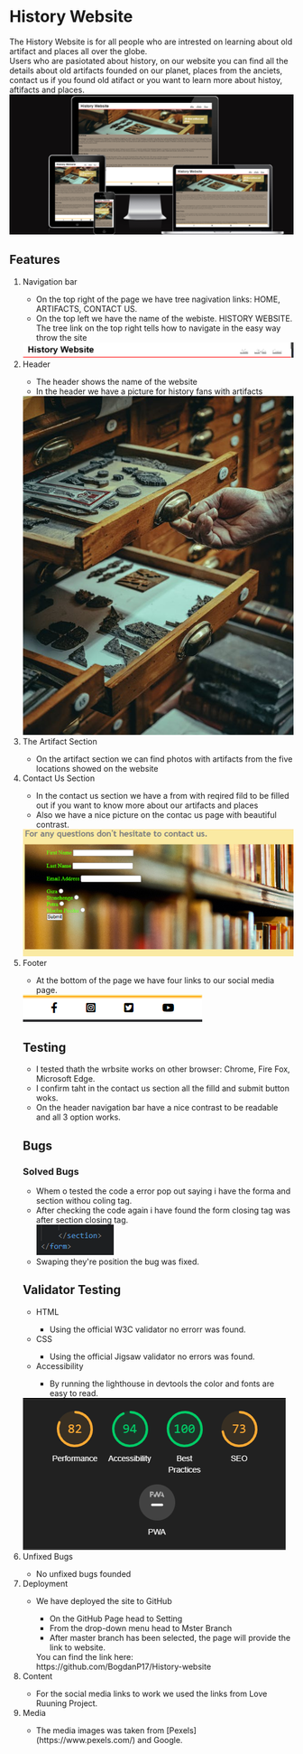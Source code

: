 # History Website

The History Website is for all people who are intrested on learning about old artifact and places all over the globe.<br>
Users who are pasiotated about history, on our website you can find all the details about old artifacts founded on our planet, places from the anciets, contact us if you found old atifact or you want to learn more about histoy, aftifacts and places.
<img src="images/Screenshotalldevices.png">

## Features

<ol>
<li>Navigation bar</li>
  
  <ul>
  <li>On the top right of the page we have tree nagivation links: HOME, ARTIFACTS, CONTACT US.</li>
  <li>On the top left we have the name of the webiste. HISTORY WEBSITE.
    The tree link on the top right tells how to navigate in the easy way throw the site</li>
    </ul>
 <img src="images/Screenshot header.png">
 <li>Header</li>
  <ul>
  <li>The header shows the name of the website</li>
  <li>In the header we have a picture for history fans with artifacts</li>
  </ul>
  <img src="images/free-photo-of-old-artisan-showing-vintage-and-antique-artifacts-in-wooden-drawers.jpeg">
  <li>The Artifact Section</li>
  <ul>
  <li>On the artifact section we can find photos with artifacts from the five locations showed on the website</li>
  </ul>
  <li>Contact Us Section</li>
  <ul>
  <li>In the contact us section we have a from with reqired fild to be filled out if you want to know more about our artifacts and places</li>
  <li>Also we have a nice picture on the contac us page with beautiful contrast.</li>
  </ul>
  <img src="images/Screenshotcontact.png">
  <li>Footer</li>
  <ul>
  <li>At the bottom of the page we have four links to our social media page.</li>
  </ul>
  <img src="images/Screenshotfooter.png">
  
  ## Testing
  <ul>
  <li>I tested thath the wrbsite works on other browser: Chrome, Fire Fox, Microsoft Edge. </li>
  <li>I confirm taht in the contact us section all the filld and submit button woks.</li>
  <li>On the header navigation bar have a nice contrast to be readable and all 3 option works.</li>
  </ul>
  
  ## Bugs
  
  ### Solved Bugs
  <ul>
  <li>Whem o tested the code a error pop out saying i have the forma and section withou coling tag.</li>
  <li>After checking the code again i have found the form closing tag was after section closing tag.</li>
  <img src="/images/Screenshotbug.png">
  <li>Swaping they're position the bug was fixed.</li>
  </ul>
  
  ## Validator Testing
  <ul>
  <li>HTML</li>
    <ul><li>Using the official W3C validator no errorr was found.</li></ul>
  <li>CSS</li>
    <ul><li>Using the official Jigsaw validator no errors was found.</li></ul>
  <li>Accessibility</li>
  <ul><li>By running the lighthouse in devtools the color and fonts are easy to read.</li></ul>
  </ul>
  <img src="images/Screenshot lighthouse.png">
  <li>Unfixed Bugs</li>
  <ul><li>No unfixed bugs founded</li></ul>
  <li>Deployment</li>
  <ul>
  <li>We have deployed the site to GitHub</li>
  <ul><li>On the GitHub Page head to Setting</li>
  <li>From the drop-down menu head to Mster Branch</li>
  <li>After master branch has been selected, the page will provide the link to website.</li></ul>
   You can find the link here:<br>
    https://github.com/BogdanP17/History-website
  </ul>
  <li>Content</li>
  <ul>
  <li>For the social media links to work we used the links from Love Ruuning Project.</li>
  </ul>
  <li>Media</li>
  <ul>
  <li>The media images was taken from [Pexels](https://www.pexels.com/) and Google.</li>
  </ul>
  </ol>
